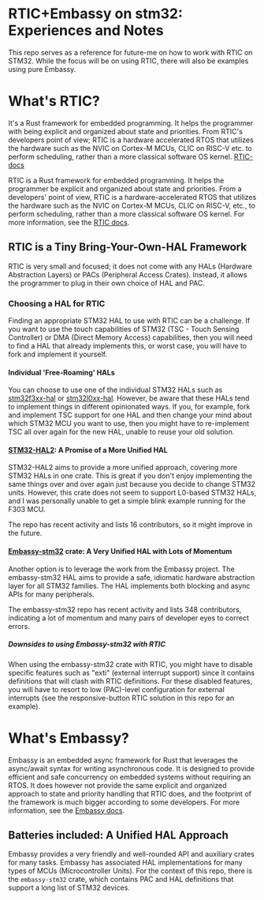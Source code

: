 # RTIC+Embassy on stm32: Experiences and Notes
This repo serves as a reference for future-me on how to work with RTIC on STM32.
While the focus will be on using RTIC, there will also be examples using pure Embassy.

# What's RTIC?
It's a Rust framework for embedded programming. It helps the programmer with being explicit and organized about state and priorities.
From RTIC's developers point of view; RTIC is a hardware accelerated RTOS that utilizes the hardware such as the NVIC on Cortex-M MCUs, CLIC on RISC-V etc. to perform scheduling, rather than a more classical software OS kernel.
[RTIC-docs](https://rtic.rs/2/book/en/preface.html)

RTIC is a Rust framework for embedded programming.
It helps the programmer be explicit and organized about state and priorities.
From a developers' point of view, RTIC is a hardware-accelerated RTOS that utilizes the hardware such as the NVIC on Cortex-M MCUs, CLIC on RISC-V, etc., to perform scheduling, rather than a more classical software OS kernel.
For more information, see the [RTIC docs](https://rtic.rs/2/book/en/preface.html).

## RTIC is a Tiny Bring-Your-Own-HAL Framework
RTIC is very small and focused; it does not come with any HALs (Hardware Abstraction Layers) or PACs (Peripheral Access Crates).
Instead, it allows the programmer to plug in their own choice of HAL and PAC.

### Choosing a HAL for RTIC
Finding an appropriate STM32 HAL to use with RTIC can be a challenge.
If you want to use the touch capabilities of STM32 (TSC - Touch Sensing Controller) or DMA (Direct Memory Access) capabilities, then you will need to find a HAL that already implements this, or worst case, you will have to fork and implement it yourself.

#### Individual 'Free-Roaming' HALs
You can choose to use one of the individual STM32 HALs such as [stm32f3xx-hal](https://github.com/stm32-rs/stm32f3xx-hal) or [stm32l0xx-hal](https://github.com/stm32-rs/stm32l0xx-hal).
However, be aware that these HALs tend to implement things in different opinionated ways.
If you, for example, fork and implement TSC support for one HAL and then change your mind about which STM32 MCU you want to use, then you might have to re-implement TSC all over again for the new HAL, unable to reuse your old solution.

#### [STM32-HAL2](https://crates.io/crates/stm32-hal2): A Promise of a More Unified HAL
STM32-HAL2 aims to provide a more unified approach, covering more STM32 HALs in one crate.
This is great if you don't enjoy implementing the same things over and over again just because you decide to change STM32 units.
However, this crate does not seem to support L0-based STM32 HALs, and I was personally unable to get a simple blink example running for the F303 MCU.

The repo has recent activity and lists 16 contributors, so it might improve in the future.

#### [Embassy-stm32](https://crates.io/crates/embassy-stm32) crate: A Very Unified HAL with Lots of Momentum
Another option is to leverage the work from the Embassy project.
The embassy-stm32 HAL aims to provide a safe, idiomatic hardware abstraction layer for all STM32 families.
The HAL implements both blocking and async APIs for many peripherals.

The embassy-stm32 repo has recent activity and lists 348 contributors, indicating a lot of momentum and many pairs of developer eyes to correct errors.

##### Downsides to using Embassy-stm32 with RTIC
When using the embassy-stm32 crate with RTIC, you might have to disable specific features such as "exti" (external interrupt support) since it contains definitions that will clash with RTIC definitions.
For these disabled features, you will have to resort to low (PAC)-level configuration for external interrupts (see the responsive-button RTIC solution in this repo for an example).

# What's Embassy?
Embassy is an embedded async framework for Rust that leverages the async/await syntax for writing asynchronous code.
It is designed to provide efficient and safe concurrency on embedded systems without requiring an RTOS.
It does however not provide the same explicit and organized approach to state and priority handling that RTIC does, and the footprint of the framework is much bigger according to some developers.
For more information, see the [Embassy docs](https://embassy.dev/).

## Batteries included: A Unified HAL Approach
Embassy provides a very friendly and well-rounded API and auxiliary crates for many tasks.
Embassy has associated HAL implementations for many types of MCUs (Microcontroller Units).
For the context of this repo, there is the `embassy-stm32` crate, which contains PAC and HAL definitions that support a long list of STM32 devices.
